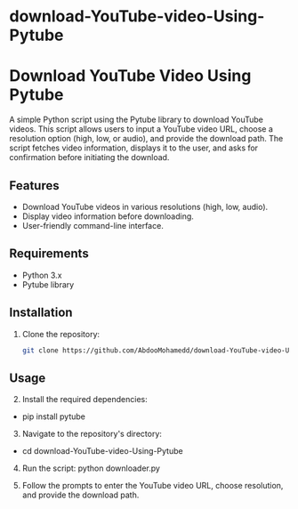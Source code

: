 # download-YouTube-video-Using-Pytube

# Download YouTube Video Using Pytube

A simple Python script using the Pytube library to download YouTube videos. This script allows users to input a YouTube video URL, choose a resolution option (high, low, or audio), and provide the download path. The script fetches video information, displays it to the user, and asks for confirmation before initiating the download.

## Features

- Download YouTube videos in various resolutions (high, low, audio).
- Display video information before downloading.
- User-friendly command-line interface.

## Requirements

- Python 3.x
- Pytube library

## Installation

1. Clone the repository:

   ```bash
   git clone https://github.com/AbdooMohamedd/download-YouTube-video-Using-Pytube.git

## Usage

2. Install the required dependencies:
- pip install pytube


3. Navigate to the repository's directory:
- cd download-YouTube-video-Using-Pytube


4. Run the script:
   python downloader.py

5. Follow the prompts to enter the YouTube video URL, choose resolution, and provide the download path.
